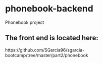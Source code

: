 # phonebook-backend
Phonebook project

<h2>The front end is located here:</h2>
https://github.com/SGarcia96/sgarcia-bootcamp/tree/master/part2/phonebook
